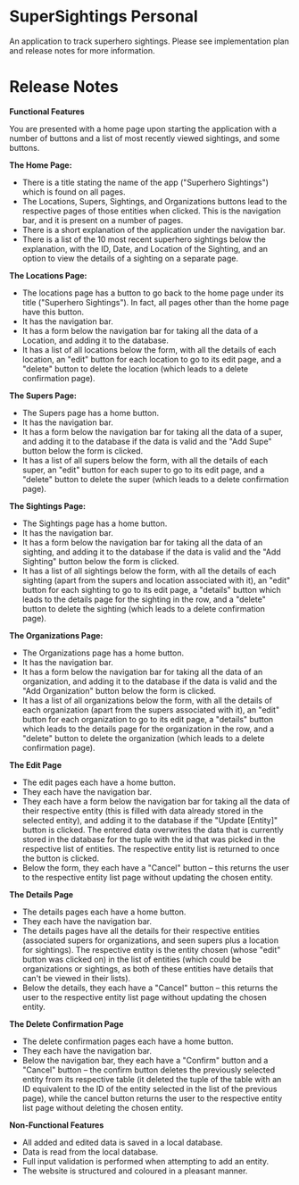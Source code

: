 # SuperSightings Personal
 An application to track superhero sightings. Please see implementation plan and release notes for more information.
 
 # **Release Notes**

**Functional Features**

You are presented with a home page upon starting the application with a number of buttons and a list of most recently viewed sightings, and some buttons.

**The Home Page:**

- There is a title stating the name of the app (&quot;Superhero Sightings&quot;) which is found on all pages.
- The Locations, Supers, Sightings, and Organizations buttons lead to the respective pages of those entities when clicked. This is the navigation bar, and it is present on a number of pages.
- There is a short explanation of the application under the navigation bar.
- There is a list of the 10 most recent superhero sightings below the explanation, with the ID, Date, and Location of the Sighting, and an option to view the details of a sighting on a separate page.

**The Locations Page:**

- The locations page has a button to go back to the home page under its title (&quot;Superhero Sightings&quot;). In fact, all pages other than the home page have this button.
- It has the navigation bar.
- It has a form below the navigation bar for taking all the data of a Location, and adding it to the database.
- It has a list of all locations below the form, with all the details of each location, an &quot;edit&quot; button for each location to go to its edit page, and a &quot;delete&quot; button to delete the location (which leads to a delete confirmation page).

**The Supers Page:**

- The Supers page has a home button.
- It has the navigation bar.
- It has a form below the navigation bar for taking all the data of a super, and adding it to the database if the data is valid and the &quot;Add Supe&quot; button below the form is clicked.
- It has a list of all supers below the form, with all the details of each super, an &quot;edit&quot; button for each super to go to its edit page, and a &quot;delete&quot; button to delete the super (which leads to a delete confirmation page).

**The Sightings Page:**

- The Sightings page has a home button.
- It has the navigation bar.
- It has a form below the navigation bar for taking all the data of an sighting, and adding it to the database if the data is valid and the &quot;Add Sighting&quot; button below the form is clicked.
- It has a list of all sightings below the form, with all the details of each sighting (apart from the supers and location associated with it), an &quot;edit&quot; button for each sighting to go to its edit page, a &quot;details&quot; button which leads to the details page for the sighting in the row, and a &quot;delete&quot; button to delete the sighting (which leads to a delete confirmation page).

**The Organizations Page:**

- The Organizations page has a home button.
- It has the navigation bar.
- It has a form below the navigation bar for taking all the data of an organization, and adding it to the database if the data is valid and the &quot;Add Organization&quot; button below the form is clicked.
- It has a list of all organizations below the form, with all the details of each organization (apart from the supers associated with it), an &quot;edit&quot; button for each organization to go to its edit page, a &quot;details&quot; button which leads to the details page for the organization in the row, and a &quot;delete&quot; button to delete the organization (which leads to a delete confirmation page).

**The Edit Page**

- The edit pages each have a home button.
- They each have the navigation bar.
- They each have a form below the navigation bar for taking all the data of their respective entity (this is filled with data already stored in the selected entity), and adding it to the database if the &quot;Update [Entity]&quot; button is clicked. The entered data overwrites the data that is currently stored in the database for the tuple with the id that was picked in the respective list of entities. The respective entity list is returned to once the button is clicked.
- Below the form, they each have a &quot;Cancel&quot; button – this returns the user to the respective entity list page without updating the chosen entity.

**The Details Page**

- The details pages each have a home button.
- They each have the navigation bar.
- The details pages have all the details for their respective entities (associated supers for organizations, and seen supers plus a location for sightings). The respective entity is the entity chosen (whose &quot;edit&quot; button was clicked on) in the list of entities (which could be organizations or sightings, as both of these entities have details that can&#39;t be viewed in their lists).
- Below the details, they each have a &quot;Cancel&quot; button – this returns the user to the respective entity list page without updating the chosen entity.

**The Delete Confirmation Page**

- The delete confirmation pages each have a home button.
- They each have the navigation bar.
- Below the navigation bar, they each have a &quot;Confirm&quot; button and a &quot;Cancel&quot; button – the confirm button deletes the previously selected entity from its respective table (it deleted the tuple of the table with an ID equivalent to the ID of the entity selected in the list of the previous page), while the cancel button returns the user to the respective entity list page without deleting the chosen entity.

**Non-Functional Features**

- All added and edited data is saved in a local database.
- Data is read from the local database.
- Full input validation is performed when attempting to add an entity.
- The website is structured and coloured in a pleasant manner.
